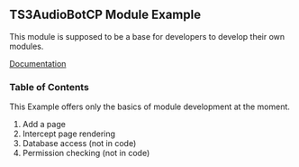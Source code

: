 ## TS3AudioBotCP Module Example
This module is supposed to be a base for developers to develop their own modules.

[Documentation](https://docs.bennetgallein.de/ts3abcp/modules.html)

### Table of Contents
This Example offers only the basics of module development at the moment.

1. Add a page
2. Intercept page rendering
3. Database access (not in code)
4. Permission checking (not in code)
   